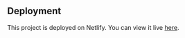 ## Deployment


This project is deployed on Netlify. You can view it live [here]([https://example-netlify-site.netlify.app](https://65a11a515feb92b44b0247d1--spectacular-lebkuchen-ad96fa.netlify.app/)https://65a11a515feb92b44b0247d1--spectacular-lebkuchen-ad96fa.netlify.app/).
